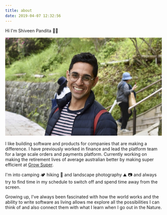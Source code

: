 ```yaml
---
title: about
date: 2019-04-07 12:32:56
---
```

Hi I'm Shiveen Pandita 👋🏽 

![](about_me.jpg)

I like building software and products for companies that are making a difference. I have previously worked in finance and lead the platform team for a large scale orders and payments platform. Currently working on making the retirement lives of average australian better by making super efficient at [Grow Super](https://www.growsuper.com/).

I'm into camping 🏕 hiking 🥾 and landscape photography ⛰ 📷 and always try to find time in my schedule to switch off and spend time away from the screen. 

Growing up, I've always been fascinated with how the world works and the ability to write software as living allows me explore all the possibilities I can think of and also connect them with what I learn when I go out in the Nature.


